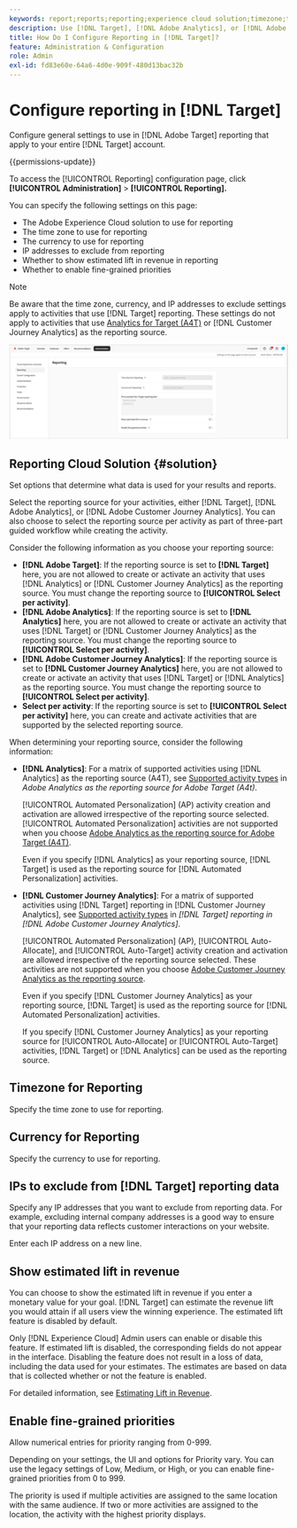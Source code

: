 ```yaml
---
keywords: report;reports;reporting;experience cloud solution;timezone;time zone;currency;exclude IPs;estimated lift in revenue;revenue;lift in revenue;fine-grained priorities;fine-grained
description: Use [!DNL Target], [!DNL Adobe Analytics], or [!DNL Adobe Customer Journey Analytics] as the reporting source, specify the default time zone and currency format, add IP addresses to exclude from reporting, and more.
title: How Do I Configure Reporting in [!DNL Target]?
feature: Administration & Configuration
role: Admin
exl-id: fd83e60e-64a6-4d0e-909f-480d13bac32b
---
```

# Configure reporting in [!DNL Target]

Configure general settings to use in [!DNL Adobe Target] reporting that apply to your entire [!DNL Target] account.

{{permissions-update}}

To access the [!UICONTROL Reporting] configuration page, click **[!UICONTROL Administration]** > **[!UICONTROL Reporting].**

You can specify the following settings on this page:

* The Adobe Experience Cloud solution to use for reporting
* The time zone to use for reporting
* The currency to use for reporting
* IP addresses to exclude from reporting
* Whether to show estimated lift in revenue in reporting
* Whether to enable fine-grained priorities

>[!NOTE]
>
>Be aware that the time zone, currency, and IP addresses to exclude settings apply to activities that use [!DNL Target] reporting. These settings do not apply to activities that use [Analytics for Target (A4T)](/help/main/c-integrating-target-with-mac/a4t/a4t.md) or [!DNL Customer Journey Analytics] as the reporting source.

![Reporting page](/help/main/administrating-target/assets/reporting.png)

## Reporting Cloud Solution {#solution}

Set options that determine what data is used for your results and reports.

Select the reporting source for your activities, either [!DNL Target], [!DNL Adobe Analytics], or [!DNL Adobe Customer Journey Analytics]. You can also choose to select the reporting source per activity as part of three-part guided workflow while creating the activity. 

Consider the following information as you choose your reporting source:

* **[!DNL Adobe Target]**: If the reporting source is set to **[!DNL Target]** here, you are not allowed to create or activate an activity that uses [!DNL Analytics] or [!DNL Customer Journey Analytics] as the reporting source. You must change the reporting source to **[!UICONTROL Select per activity]**.
* **[!DNL Adobe Analytics]**: If the reporting source is set to **[!DNL Analytics]** here, you are not allowed to create or activate an activity that uses [!DNL Target] or [!DNL Customer Journey Analytics] as the reporting source. You must change the reporting source to **[!UICONTROL Select per activity]**.
* **[!DNL Adobe Customer Journey Analytics]**: If the reporting source is set to **[!DNL Customer Journey Analytics]** here, you are not allowed to create or activate an activity that uses [!DNL Target] or [!DNL Analytics] as the reporting source. You must change the reporting source to **[!UICONTROL Select per activity]**.
* **Select per activity**: If the reporting source is set to **[!UICONTROL Select per activity]** here, you can create and activate activities that are supported by the selected reporting source.

When determining your reporting source, consider the following information:

* **[!DNL Analytics]**: For a matrix of supported activities using [!DNL Analytics] as the reporting source (A4T), see [Supported activity types](/help/main/c-integrating-target-with-mac/a4t/a4t.md#section_F487896214BF4803AF78C552EF1669AA) in *Adobe Analytics as the reporting source for Adobe Target (A4t)*.

    [!UICONTROL Automated Personalization] (AP) activity creation and activation are allowed irrespective of the reporting source selected. [!UICONTROL Automated Personalization] activities are not supported when you choose [Adobe Analytics as the reporting source for Adobe Target (A4T)](/help/main/c-integrating-target-with-mac/a4t/a4t.md). 
    
    Even if you specify [!DNL Analytics] as your reporting source, [!DNL Target] is used as the reporting source for [!DNL Automated Personalization] activities. 

* **[!DNL Customer Journey Analytics]**: For a matrix of supported activities using [!DNL Target] reporting in [!DNL Customer Journey Analytics], see [Supported activity types](/help/main/c-integrating-target-with-mac/cja/target-reporting-in-cja.md#supported-activities) in *[!DNL Target] reporting in [!DNL Adobe Customer Journey Analytics]*.

    [!UICONTROL Automated Personalization] (AP), [!UICONTROL Auto-Allocate], and [!UICONTROL Auto-Target] activity creation and activation are allowed irrespective of the reporting source selected. These activities are not supported when you choose [Adobe Customer Journey Analytics as the reporting source](/help/main/c-integrating-target-with-mac/cja/target-reporting-in-cja.md). 
    
    Even if you specify [!DNL Customer Journey Analytics] as your reporting source, [!DNL Target] is used as the reporting source for [!DNL Automated Personalization] activities. 
    
    If you specify [!DNL Customer Journey Analytics] as your reporting source for [!UICONTROL Auto-Allocate] or [!UICONTROL Auto-Target] activities, [!DNL Target] or [!DNL Analytics] can be used as the reporting source. 

## Timezone for Reporting

Specify the time zone to use for reporting.

## Currency for Reporting

Specify the currency to use for reporting.

## IPs to exclude from [!DNL Target] reporting data

Specify any IP addresses that you want to exclude from reporting data. For example, excluding internal company addresses is a good way to ensure that your reporting data reflects customer interactions on your website.

Enter each IP address on a new line.

## Show estimated lift in revenue

You can choose to show the estimated lift in revenue if you enter a monetary value for your goal. [!DNL Target] can estimate the revenue lift you would attain if all users view the winning experience. The estimated lift feature is disabled by default.

Only [!DNL Experience Cloud] Admin users can enable or disable this feature. If estimated lift is disabled, the corresponding fields do not appear in the interface. Disabling the feature does not result in a loss of data, including the data used for your estimates. The estimates are based on data that is collected whether or not the feature is enabled.

For detailed information, see [Estimating Lift in Revenue](/help/main/administrating-target/r-target-account-preferences/estimating-lift-in-revenue.md).

## Enable fine-grained priorities

Allow numerical entries for priority ranging from 0-999.

Depending on your settings, the UI and options for Priority  vary. You can use the legacy settings of Low, Medium, or High, or you can enable fine-grained priorities from 0 to 999.

The priority is used if multiple activities are assigned to the same location with the same audience. If two or more activities are assigned to the location, the activity with the highest priority displays.
